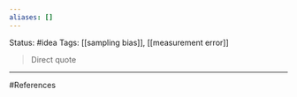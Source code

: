 ```yaml
---
aliases: []
---
```

Status: #idea
Tags: [[sampling bias]], [[measurement error]]

>Direct quote


___
#References
